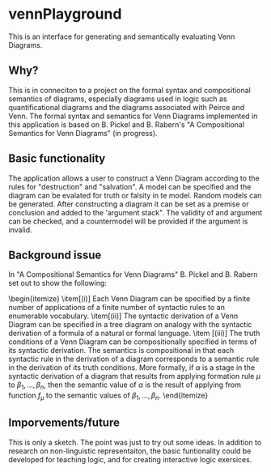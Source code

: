 # vennPlayground
This is an interface for generating and semantically evaluating Venn Diagrams.

## Why?

This is in conneciton to a project on the formal syntax and compositional semantics of diagrams, especially diagrams used in logic such as quantificational diagrams and the diagrams associated with Peirce and Venn. The formal syntax and semantics for Venn Diagrams implemented in this application is based on B. Pickel and B. Rabern's "A Compositional Semantics for Venn Diagrams" (in progress). 

## Basic functionality

The application allows a user to construct a Venn Diagram according to the rules for "destruction" and "salvation".  A model can be specified and the diagram can be evalated for truth or falsity in te model. Random models can be generated. After constructing a diagram it can be set as a premise or conclusion and added to the 'argument stack". The validity of and argument can be checked, and a countermodel will be provided if the argument is invalid.


## Background issue

In "A Compositional Semantics for Venn Diagrams" B. Pickel and B. Rabern set out to show the following:

\begin{itemize}
\item[(i)] Each Venn Diagram can be specified by a finite number of applications of a finite number of syntactic rules to an enumerable vocabulary. 
\item[(ii)] The syntactic derivation of a Venn Diagram can be specified in a tree diagram on analogy with the syntactic derivation of a formula of a natural or formal language.
\item [(iii)] The truth conditions of a Venn Diagram can be compositionally specified in terms of its syntactic derivation. The semantics is compositional in that each syntactic rule in the derivation of a diagram corresponds to a semantic rule in the derivation of its truth conditions. More formally, if $\alpha$ is a stage in the syntactic derivation of a diagram that results from applying formation rule $\mu$ to $\beta_1,\ldots,\beta_n$, then the semantic value of $\alpha$ is the result of applying from function $f_\mu$ to the semantic values of $\beta_1,\ldots,\beta_n$.
\end{itemize}

## Imporvements/future

This is only a sketch. The point was just to try out some ideas. In addition to research on non-linguistic representaiton, the basic funtionality could be developed for teaching logic, and for creating interactive logic exersices. 
